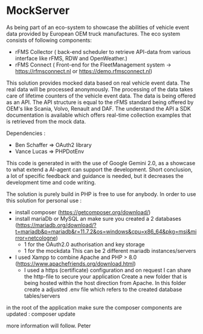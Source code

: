 # MockServer
As being part of an eco-system to showcase the abilities of vehicle event data provided by European OEM truck manufactures. The eco system consists of following components:
- rFMS Collector ( back-end scheduler to retrieve API-data from various interface like rFMS, RDW and OpenWeather.)
- rFMS Connect ( Front-end for the FleetManagement system -> https://rfmsconnect.nl or https://demo.rfmsconnect.nl)

This solution provides mocked data based on real vehicle event data. The real data will be processed anonymously. The processing of the data takes care of lifetime counters of the vehicle event data.
The data is being offered as an API. The API structure is equal to the rFMS standard being offered by OEM's like Scania, Volvo, Renault and DAF.
The understand the API a SDK documentation is available which offers real-time collection examples that is retrieved from the mock data.

Dependencies :
- Ben Schaffer => OAuth2 library
- Vance Lucas => PHPDotEnv

This code is generated in with the use of Google Gemini 2.0, as a showcase to what extend a AI-agent can support the development. Short conclusion, a lot of specific feedback and guidance is needed, but it decreases the development time and code writing.

The solution is purely build in PHP is free to use for anybody. 
In order to use this solution for personal use :
- install composer (https://getcomposer.org/download/) 
- install mariaDb or MySQL an make sure you created a 2 databases (https://mariadb.org/download/?t=mariadb&p=mariadb&r=11.7.2&os=windows&cpu=x86_64&pkg=msi&mirror=netcologne)
    -  1 for the OAuth2.0 authorisation and key storage
    -  1 for the mockdata
  This can be 2 different mariadb instances/servers
- I used Xampp to combine Apache and PHP > 8.0  (https://www.apachefriends.org/download.html)
  - I used a https (certificate) configuration and on request I can share the http-file to secure your application 
Create a new folder that is being hosted within the host direction from Apache.
In this folder create a adjusted .env file which refers to the created database tables/servers

 in the root of the application make sure the composer components are updated : composer update



more information will follow.
Peter
